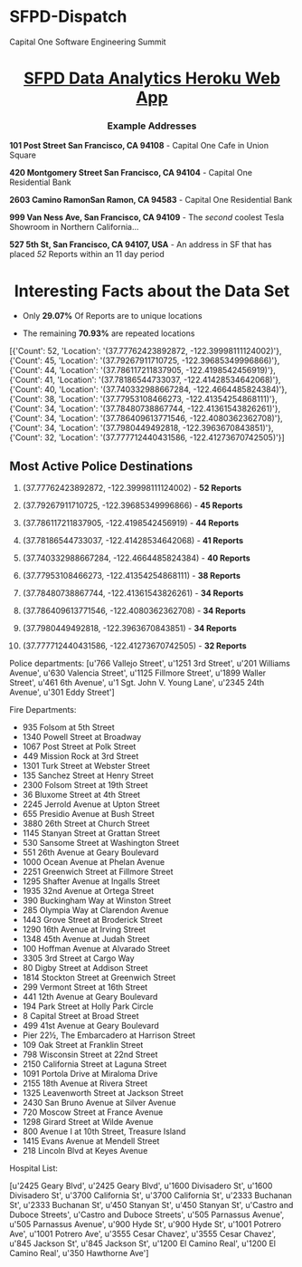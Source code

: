 # SFPD-Dispatch
Capital One Software Engineering Summit

<h1 align="center"><a href="http://sfpd-data.herokuapp.com/">SFPD Data Analytics Heroku Web App</a></h1>


<h3 align="center">Example Addresses</h3>

**101 Post Street San Francisco, CA 94108** - Capital One Cafe in Union Square

**420 Montgomery Street San Francisco, CA 94104** - Capital One Residential Bank

**2603 Camino RamonSan Ramon, CA 94583** - Capital One Residential Bank

**999 Van Ness Ave, San Francisco, CA 94109** - The <i>second</i> coolest Tesla Showroom in Northern California...

**527 5th St, San Francisco, CA 94107, USA** - An address in SF that has placed *52* Reports within an 11 day period

<h1 align="center">Interesting Facts about the Data Set</h1>


- Only **29.07%** Of Reports are to unique locations

- The remaining **70.93%** are repeated locations

[{'Count': 52, 'Location': '(37.77762423892872, -122.39998111124002)'}, {'Count': 45, 'Location': '(37.79267911710725, -122.39685349996866)'}, {'Count': 44, 'Location': '(37.786117211837905, -122.4198542456919)'}, {'Count': 41, 'Location': '(37.78186544733037, -122.41428534642068)'}, {'Count': 40, 'Location': '(37.740332988667284, -122.4664485824384)'}, {'Count': 38, 'Location': '(37.77953108466273, -122.41354254868111)'}, {'Count': 34, 'Location': '(37.78480738867744, -122.41361543826261)'}, {'Count': 34, 'Location': '(37.786409613771546, -122.4080362362708)'}, {'Count': 34, 'Location': '(37.7980449492818, -122.3963670843851)'}, {'Count': 32, 'Location': '(37.777712440431586, -122.41273670742505)'}]

## Most Active Police Destinations

1. (37.77762423892872, -122.39998111124002) - **52 Reports**

2. (37.79267911710725, -122.39685349996866) - **45 Reports**

3. (37.786117211837905, -122.4198542456919) - **44 Reports**

4. (37.78186544733037, -122.41428534642068) - **41 Reports**

5. (37.740332988667284, -122.4664485824384) - **40 Reports**

6. (37.77953108466273, -122.41354254868111) - **38 Reports**

7. (37.78480738867744, -122.41361543826261) - **34 Reports**

8. (37.786409613771546, -122.4080362362708) - **34 Reports**

9. (37.7980449492818, -122.3963670843851) - **34 Reports**

10. (37.777712440431586, -122.41273670742505) - **32 Reports**

Police departments:
[u'766 Vallejo Street', u'1251 3rd Street', u'201 Williams Avenue', u'630 Valencia Street', u'1125 Fillmore Street', u'1899 Waller Street', u'461 6th Avenue', u'1 Sgt. John V. Young Lane', u'2345 24th Avenue', u'301 Eddy Street']

Fire Departments:

- 935 Folsom at 5th Street
- 1340 Powell Street at Broadway
- 1067 Post Street at Polk Street
- 449 Mission Rock at 3rd Street
- 1301 Turk Street at Webster Street
- 135 Sanchez Street at Henry Street
- 2300 Folsom Street at 19th Street
- 36 Bluxome Street at 4th Street
- 2245 Jerrold Avenue at Upton Street
- 655 Presidio Avenue at Bush Street
- 3880 26th Street at Church Street
- 1145 Stanyan Street at Grattan Street
- 530 Sansome Street at Washington Street
- 551 26th Avenue at Geary Boulevard
- 1000 Ocean Avenue at Phelan Avenue
- 2251 Greenwich Street at Fillmore Street
- 1295 Shafter Avenue at Ingalls Street
- 1935 32nd Avenue at Ortega Street
- 390 Buckingham Way at Winston Street
- 285 Olympia Way at Clarendon Avenue
- 1443 Grove Street at Broderick Street
- 1290 16th Avenue at Irving Street
- 1348 45th Avenue at Judah Street
- 100 Hoffman Avenue at Alvarado Street
- 3305 3rd Street at Cargo Way
- 80 Digby Street at Addison Street
- 1814 Stockton Street at Greenwich Street
- 299 Vermont Street at 16th Street
- 441 12th Avenue at Geary Boulevard
- 194 Park Street at Holly Park Circle
- 8 Capital Street at Broad Street
- 499 41st Avenue at Geary Boulevard
- Pier 22½, The Embarcadero at Harrison Street
- 109 Oak Street at Franklin Street
- 798 Wisconsin Street at 22nd Street
- 2150 California Street at Laguna Street
- 1091 Portola Drive at Miraloma Drive
- 2155 18th Avenue at Rivera Street
- 1325 Leavenworth Street at Jackson Street
- 2430 San Bruno Avenue at Silver Avenue
- 720 Moscow Street at France Avenue
- 1298 Girard Street at Wilde Avenue
- 800 Avenue I at 10th Street, Treasure Island
- 1415 Evans Avenue at Mendell Street
- 218 Lincoln Blvd at Keyes Avenue


Hospital List:

[u'2425 Geary Blvd', u'2425 Geary Blvd', u'1600 Divisadero St', u'1600 Divisadero St', u'3700 California St', u'3700 California St', u'2333 Buchanan St', u'2333 Buchanan St', u'450 Stanyan St', u'450 Stanyan St', u'Castro and Duboce Streets', u'Castro and Duboce Streets', u'505 Parnassus Avenue', u'505 Parnassus Avenue', u'900 Hyde St', u'900 Hyde St', u'1001 Potrero Ave', u'1001 Potrero Ave', u'3555 Cesar Chavez', u'3555 Cesar Chavez', u'845 Jackson St', u'845 Jackson St', u'1200 El Camino Real', u'1200 El Camino Real', u'350 Hawthorne Ave']

#
